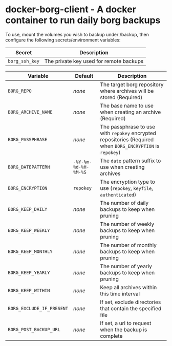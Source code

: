 # docker-borg-client - A docker container to run daily borg backups

To use, mount the volumes you wish to backup under /backup, then configure the following secrets/environment variables:

|Secret|Description|
|---|---|
|`borg_ssh_key`|The private key used for remote backups|

|Variable|Default|Description|
|---|---|---|
|`BORG_REPO`|_none_|The target borg repository where archives will be stored (Required)|
|`BORG_ARCHIVE_NAME`|_none_|The base name to use when creating an archive (Required)|
|`BORG_PASSPHRASE`|_none_|The passphrase to use with `repokey` encrypted repositories (Required when `BORG_ENCRYPTION` is `repokey`)|
|`BORG_DATEPATTERN`|`-%Y-%m-%d-%H-%M-%S`|The `date` pattern suffix to use when creating archives|
|`BORG_ENCRYPTION`|`repokey`|The encryption type to use (`repokey`, `keyfile`, `authenticated`)|
|`BORG_KEEP_DAILY`|_none_|The number of daily backups to keep when pruning|
|`BORG_KEEP_WEEKLY`|_none_|The number of weekly backups to keep when pruning|
|`BORG_KEEP_MONTHLY`|_none_|The number of monthly backups to keep when pruning|
|`BORG_KEEP_YEARLY`|_none_|The number of yearly backups to keep when pruning|
|`BORG_KEEP_WITHIN`|_none_|Keep all archives within this time interval|
|`BORG_EXCLUDE_IF_PRESENT`|_none_|If set, exclude directories that contain the specified file|
|`BORG_POST_BACKUP_URL`|_none_|If set, a url to request when the backup is complete|
